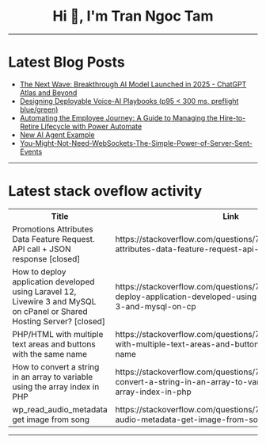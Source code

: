 <h1 align="center">Hi 👋, I'm Tran Ngoc Tam</h1>

---

# Latest Blog Posts 
<!-- BLOG-POST-LIST:START -->
- [The Next Wave: Breakthrough AI Model Launched in 2025 - ChatGPT Atlas and Beyond](https://dev.to/shubham_joshi_expert/the-next-wave-breakthrough-ai-model-launched-in-2025-chatgpt-atlas-and-beyond-40ee)
- [Designing Deployable Voice-AI Playbooks &lpar;p95 &lt; 300 ms, preflight blue/green&rpar;](https://dev.to/ayoolasolomon/designing-deployable-voice-ai-playbooks-p95-300-ms-preflight-bluegreen-55eh)
- [Automating the Employee Journey: A Guide to Managing the Hire-to-Retire Lifecycle with Power Automate](https://dev.to/shubhojeet2001/automating-the-employee-journey-a-guide-to-managing-the-hire-to-retire-lifecycle-with-power-1iml)
- [New AI Agent Example](https://dev.to/necatiozmen/new-ai-agent-example-f8i)
- [You-Might-Not-Need-WebSockets-The-Simple-Power-of-Server-Sent-Events](https://dev.to/member_ece4a271/you-might-not-need-websockets-the-simple-power-of-server-sent-events-44la)
<!-- BLOG-POST-LIST:END -->

---

# Latest stack oveflow activity
<table>
  <tr><th>Title</th><th>Link</th></tr>
  <!-- STACKOVERFLOW:START --><tr><td>Promotions Attributes Data Feature Request. API call + JSON response [closed]</td><td>https://stackoverflow.com/questions/79802452/promotions-attributes-data-feature-request-api-call-json-response</td></tr><tr><td>How to deploy application developed using Laravel 12, Livewire 3 and MySQL on cPanel or Shared Hosting Server? [closed]</td><td>https://stackoverflow.com/questions/79802389/how-to-deploy-application-developed-using-laravel-12-livewire-3-and-mysql-on-cp</td></tr><tr><td>PHP/HTML with multiple text areas and buttons with the same name</td><td>https://stackoverflow.com/questions/79802186/php-html-with-multiple-text-areas-and-buttons-with-the-same-name</td></tr><tr><td>How to convert a string in an array to variable using the array index in PHP</td><td>https://stackoverflow.com/questions/79802151/how-to-convert-a-string-in-an-array-to-variable-using-the-array-index-in-php</td></tr><tr><td>wp_read_audio_metadata get image from song</td><td>https://stackoverflow.com/questions/79801988/wp-read-audio-metadata-get-image-from-song</td></tr><!-- STACKOVERFLOW:END -->
</table>

---


